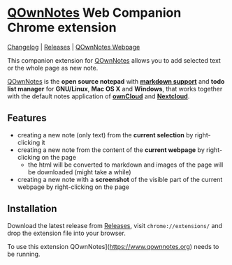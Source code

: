 # [QOwnNotes](https://www.qownnotes.org "QOwnNotes Official Site") Web Companion Chrome extension

[Changelog](https://github.com/qownnotes/chrome-web-companion/blob/develop/CHANGELOG.md) |
[Releases](https://github.com/qownnotes/chrome-web-companion/releases) |
[QOwnNotes Webpage](https://www.qownnotes.org)

This companion extension for [QOwnNotes](https://www.qownnotes.org) allows you to add selected text or the whole page as
new note.

[QOwnNotes](https://www.qownnotes.org) is the **open source notepad** with [**markdown support**](https://github.com/pbek/QOwnNotes/blob/develop/src/demonotes/Markdown%20Cheatsheet.md) and **todo list manager** for **GNU/Linux**, **Mac OS X** and **Windows**, that works together with the default notes application of [**ownCloud**](https://github.com/owncloud/notes) and [**Nextcloud**](https://github.com/Nextcloud/notes).

## Features

- creating a new note (only text) from the **current selection** by right-clicking it
- creating a new note from the content of the **current webpage** by right-clicking on the page
    - the html will be converted to markdown and images of the page will be downloaded (might take a while)
- creating a new note with a **screenshot** of the visible part of the current webpage by right-clicking on the page

## Installation

Download the latest release from [Releases](https://github.com/qownnotes/chrome-web-companion/releases), visit `chrome://extensions/` and drop the extension file into your browser.

To use this extension QOwnNotes](https://www.qownnotes.org) needs to be running.
